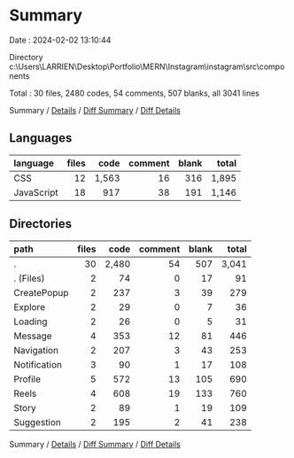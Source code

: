 # Summary

Date : 2024-02-02 13:10:44

Directory c:\\Users\\LARRIEN\\Desktop\\Portfolio\\MERN\\Instagram\\instagram\\src\\components

Total : 30 files,  2480 codes, 54 comments, 507 blanks, all 3041 lines

Summary / [Details](details.md) / [Diff Summary](diff.md) / [Diff Details](diff-details.md)

## Languages
| language | files | code | comment | blank | total |
| :--- | ---: | ---: | ---: | ---: | ---: |
| CSS | 12 | 1,563 | 16 | 316 | 1,895 |
| JavaScript | 18 | 917 | 38 | 191 | 1,146 |

## Directories
| path | files | code | comment | blank | total |
| :--- | ---: | ---: | ---: | ---: | ---: |
| . | 30 | 2,480 | 54 | 507 | 3,041 |
| . (Files) | 2 | 74 | 0 | 17 | 91 |
| CreatePopup | 2 | 237 | 3 | 39 | 279 |
| Explore | 2 | 29 | 0 | 7 | 36 |
| Loading | 2 | 26 | 0 | 5 | 31 |
| Message | 4 | 353 | 12 | 81 | 446 |
| Navigation | 2 | 207 | 3 | 43 | 253 |
| Notification | 3 | 90 | 1 | 17 | 108 |
| Profile | 5 | 572 | 13 | 105 | 690 |
| Reels | 4 | 608 | 19 | 133 | 760 |
| Story | 2 | 89 | 1 | 19 | 109 |
| Suggestion | 2 | 195 | 2 | 41 | 238 |

Summary / [Details](details.md) / [Diff Summary](diff.md) / [Diff Details](diff-details.md)